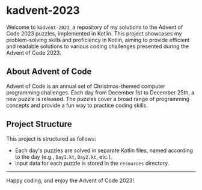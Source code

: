 # kadvent-2023

Welcome to `kadvent-2023`, a repository of my solutions to the Advent of Code 2023 puzzles, implemented in Kotlin. This project showcases my problem-solving skills and proficiency in Kotlin, aiming to provide efficient and readable solutions to various coding challenges presented during the Advent of Code 2023.

## About Advent of Code

Advent of Code is an annual set of Christmas-themed computer programming challenges. Each day from December 1st to December 25th, a new puzzle is released. The puzzles cover a broad range of programming concepts and provide a fun way to practice coding skills.

## Project Structure

This project is structured as follows:

- Each day's puzzles are solved in separate Kotlin files, named according to the day (e.g., `Day1.kt`, `Day2.kt`, etc.).
- Input data for each puzzle is stored in the `resources` directory.


---

Happy coding, and enjoy the Advent of Code 2023!
